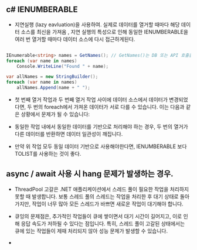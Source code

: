## c# IENUMBERABLE 

- 지연실행 (lazy eavluation)을 사용하여. 실제로 데이터를 열거할 때마다 해당 데이터 소스를 최신을 가져옴 , 지연 실행의 특성으로 인해 동일한 IENUMBERABLE을 여러 번 열거할 때마다 데이터 소스에 다시 접근하게된다. 

````c#

IEnumerable<string> names = GetNames(); // GetNames()는 DB 또는 API 호출을 포함한 지연 실행을 반환
foreach (var name in names)
    Console.WriteLine("Found " + name);

var allNames = new StringBuilder();
foreach (var name in names)
    allNames.Append(name + " ");

````

- 첫 번째 열거 작업과 두 번째 열거 작업 사이에 데이터 소스에서 데이터가 변경되었다면, 두 번의 foreach에서 가져온 데이터가 서로 다를 수 있습니다. 이는 다음과 같은 상황에서 문제가 될 수 있습니다:

- 동일한 작업 내에서 동일한 데이터를 기반으로 처리해야 하는 경우, 두 번의 열거가 다른 데이터를 반환하면 데이터 일관성이 깨집니다.

- 만약 위 작업 모두 동일 데이터 기반으로 사용해야한다면, IENUMBERABLE 보다 TOLIST를 사용하는 것이 좋다. 


## async / await 사용 시 hang 문제가 발생하는 경우.

-  ThreadPool 고갈은 .NET 애플리케이션에서 스레드 풀이 필요한 작업을 처리하지 못할 때 발생합니다. 보통 스레드 풀의 스레드는 작업을 처리한 후 대기 상태로 돌아가지만, 작업이 너무 많아 모든 스레드가 바쁘면 새로운 작업이 대기해야 합니다.

- 큐잉의 문제점은, 추가적인 작업들이 큐에 쌓이면서 대기 시간이 길어지고, 이로 인해 응답 속도가 저하될 수 있다는 점입니다. 특히, 스레드 풀이 고갈된 상태에서는 큐에 있는 작업들이 제때 처리되지 않아 성능 문제가 발생할 수 있습니다.
- 
